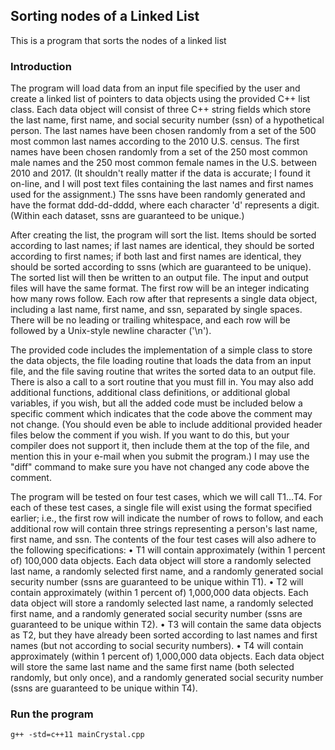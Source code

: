## Sorting nodes of a Linked List
This is a program that sorts the nodes of a linked list

### Introduction
The program will load data from an input file specified by the user and create a linked list of pointers to data objects using the provided C++ list class. Each data object will consist of three C++ string fields which store the last name, first name, and social security number (ssn) of a hypothetical person. The last names have been chosen randomly from a set of the 500 most common last names according to the 2010 U.S. census. The first names have been chosen randomly from a set of the 250 most common male names and the 250 most common female names in the U.S. between 2010 and 2017. (It shouldn't really matter if the data is accurate; I found it on-line, and I will post text files containing the last names and first names used for the assignment.) The ssns have been randomly generated and have the format ddd-dd-dddd, where each character 'd' represents a digit. (Within each dataset, ssns are guaranteed to be unique.)

After creating the list, the program will sort the list. Items should be sorted according to last names; if last names are identical, they should be sorted according to first names; if both last and first names are identical, they should be sorted according to ssns (which are guaranteed to be unique). The sorted list will then be written to an output file. The input and output files will have the same format. The first row will be an integer indicating how many rows follow. Each row after that represents a single data object, including a last name, first name, and ssn, separated by single spaces. There will be no leading or trailing whitespace, and each row will be followed by a Unix-style newline character ('\n').

The provided code includes the implementation of a simple class to store the data objects, the file loading routine that loads the data from an input file, and the file saving routine that writes the sorted data to an output file. There is also a call to a sort routine that you must fill in. You may also add additional functions, additional class definitions, or additional global variables, if you wish, but all the added code must be included below a specific comment which indicates that the code above the comment may not change. (You should even be able to include additional provided header files below the comment if you wish. If you want to do this, but your compiler does not support it, then include them at the top of the file, and mention this in your e-mail when you submit the program.) I may use the "diff" command to make sure you have not changed any code above the comment.

The program will be tested on four test cases, which we will call T1…T4. For each of these test cases, a single file will exist using the format specified earlier; i.e., the first row will indicate the number of rows to follow, and each additional row will contain three strings representing a person's last name, first name, and ssn. The contents of the four test cases will also adhere to the following specifications:
•	T1 will contain approximately (within 1 percent of) 100,000 data objects. Each data object will store a randomly selected last name, a randomly selected first name, and a randomly generated social security number (ssns are guaranteed to be unique within T1).
•	T2 will contain approximately (within 1 percent of) 1,000,000 data objects. Each data object will store a randomly selected last name, a randomly selected first name, and a randomly generated social security number (ssns are guaranteed to be unique within T2).
•	T3 will contain the same data objects as T2, but they have already been sorted according to last names and first names (but not according to social security numbers).
•	T4 will contain approximately (within 1 percent of) 1,000,000 data objects. Each data object will store the same last name and the same first name (both selected randomly, but only once), and a randomly generated social security number (ssns are guaranteed to be unique within T4).

### Run the program
```
g++ -std=c++11 mainCrystal.cpp

```
